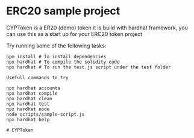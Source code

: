 # ERC20 sample project

CYPToken is a ER20 (demo) token it is build with hardhat framework, you can use this as a start up for your ERC20 token project


Try running some of the following tasks:

```shell
npm install # To install dependencies
npx hardhat # To compile the solidity code
npx hardhat # To run the test.js script under the test folder

Usefull commands to try

npx hardhat accounts
npx hardhat compile
npx hardhat clean
npx hardhat test
npx hardhat node
node scripts/sample-script.js
npx hardhat help

# CYPToken
